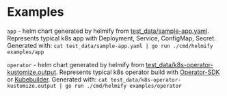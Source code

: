 # Examples
`app` - helm chart generated by helmify from [test_data/sample-app.yaml](https://github.com/arttor/helmify/blob/main/test_data/sample-app.yaml). 
Represents typical k8s app with Deployment, Service, ConfigMap, Secret.
Generated with: `cat test_data/sample-app.yaml | go run ./cmd/helmify examples/app`

`operator` - helm chart generated by helmify from [test_data/k8s-operator-kustomize.output](https://github.com/arttor/helmify/blob/main/test_data/k8s-operator-kustomize.output). 
Represents typical k8s operator build with [Operator-SDK](https://github.com/operator-framework/operator-sdk) or [Kubebuilder](https://github.com/kubernetes-sigs/kubebuilder).
Generated with: `cat test_data/k8s-operator-kustomize.output | go run ./cmd/helmify examples/operator`